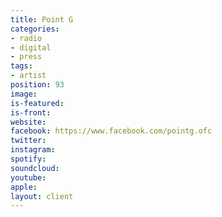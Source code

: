 ```yaml
---
title: Point G
categories:
- radio
- digital
- press
tags:
- artist
position: 93
image: 
is-featured: 
is-front: 
website: 
facebook: https://www.facebook.com/pointg.ofc
twitter: 
instagram: 
spotify: 
soundcloud: 
youtube: 
apple: 
layout: client
---
```


